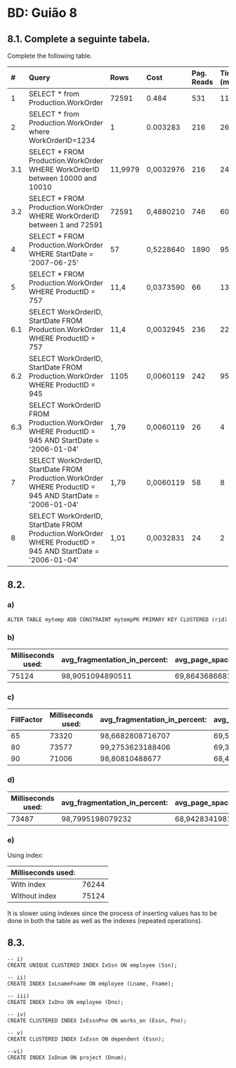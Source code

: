 # BD: Guião 8


## ​8.1. Complete a seguinte tabela.
Complete the following table.

| #    | Query                                                                                                      | Rows  | Cost  | Pag. Reads | Time (ms) | Index used | Index Op.            | Discussion |
| :--- | :--------------------------------------------------------------------------------------------------------- | :---- | :---- | :--------- | :-------- | :--------- | :------------------- | :--------- |
| 1    | SELECT * from Production.WorkOrder                                                                         | 72591 | 0.484 | 531        | 1171      | …          | Clustered Index Scan |            |
| 2    | SELECT * from Production.WorkOrder where WorkOrderID=1234                                                  |   1   |   0.003283      |    216       |      26     |      WorkOrderID      |    Clustered Index Seek |   :-------         |
| 3.1  | SELECT * FROM Production.WorkOrder WHERE WorkOrderID between 10000 and 10010                               |    11,9979   |   0,0032976    |         216   |       24    |      WorkOrderID      |             Clustered Index Seek         |   :-------         |
| 3.2  | SELECT * FROM Production.WorkOrder WHERE WorkOrderID between 1 and 72591                                   |   72591    |   0,4880210    |       746     |      602     |    WorkOrderID        |    Clustered Index Seek                  |    :--------        |
| 4    | SELECT * FROM Production.WorkOrder WHERE StartDate = '2007-06-25'                                          |   57    |  0,5228640     |     1890       |     95      |      WorkOrderID      |            Clustered Index Scan          |    :----------        |
| 5    | SELECT * FROM Production.WorkOrder WHERE ProductID = 757                                                   |     11,4  |    0,0373590   |   66         |     13      |    ProductID        |        Nonclustered Index Scan e Clustered Key Lookup              |   :------         |
| 6.1  | SELECT WorkOrderID, StartDate FROM Production.WorkOrder WHERE ProductID = 757                              |  11,4     |    0,0032945   |      236      |      22     |      ProductID Covered (StartDate)      |        NonClustered Index Seek              |       :--------     |
| 6.2  | SELECT WorkOrderID, StartDate FROM Production.WorkOrder WHERE ProductID = 945                              |    1105   |   0,0060119    |       242     |      95     |      ProductID Covered (StartDate)      |          NonClustered Index Seek            |    :-----------------        |
| 6.3  | SELECT WorkOrderID FROM Production.WorkOrder WHERE ProductID = 945 AND StartDate = '2006-01-04'            |   1,79    |   0,0060119    |     26       |     4      |      ProductID Covered (StartDate)      |        NonClustered Index Seek              |   :-------------         |
| 7    | SELECT WorkOrderID, StartDate FROM Production.WorkOrder WHERE ProductID = 945 AND StartDate = '2006-01-04' |   1,79    |   0,0060119    |      58      |     8      |    ProductID and StartDate        |       NonClustered Index Seek && NonClustered Index Seek               |       :------------     |
| 8    | SELECT WorkOrderID, StartDate FROM Production.WorkOrder WHERE ProductID = 945 AND StartDate = '2006-01-04' |   1,01    |    0,0032831   |      24      |    2       |    Composite (ProductID, StartDate)        |         NonClustered Index Seek             |  :-----------------          |

## ​8.2.

### a)

```
ALTER TABLE mytemp ADD CONSTRAINT mytempPK PRIMARY KEY CLUSTERED (rid)
```

### b)

| **Milliseconds used:** | **avg_fragmentation_in_percent:** | **avg_page_space_used_in_percent:** |
|---|---|---|
| 75124 | 98,9051094890511 | 69,8643686681492|



### c)

**FillFactor** | **Milliseconds used:** | **avg_fragmentation_in_percent:** | **avg_page_space_used_in_percent:** |
|---|---|---|---|
65 | 73320 | 98,6682808716707 | 69,5259204348901 |
80 | 73577 | 99,2753623188406 | 69,3593155423771 |
90 | 71006 | 98,80810488677 | 68,4482579688658 |

### d)

| **Milliseconds used:** | **avg_fragmentation_in_percent:** | **avg_page_space_used_in_percent:** |
|---|---|---|
| 73487 | 98,7995198079232 | 68,9428341981715 |



### e)
Using index:

| **Milliseconds used:** |  |  
|---|---|
| With index | 76244
Without index | 75124 

It is slower using indexes since the process of inserting values has to be done in both the table as well as the indexes (repeated operations).


## ​8.3.

```
-- i)
CREATE UNIQUE CLUSTERED INDEX IxSsn ON employee (Ssn);

-- ii)
CREATE INDEX IxLnameFname ON employee (Lname, Fname);

-- iii)
CREATE INDEX IxDno ON employee (Dno);

-- iv)
CREATE CLUSTERED INDEX IxEssnPno ON works_on (Essn, Pno);

-- v)
CREATE CLUSTERED INDEX IxEssn ON dependent (Essn);

--vi)
CREATE INDEX IxDnum ON project (Dnum);
```
